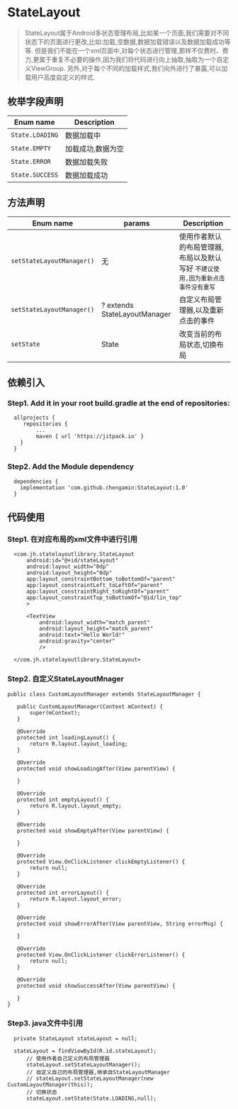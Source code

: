 # StateLayout 
> StateLayout属于Android多状态管理布局,比如某一个页面,我们需要对不同状态下的页面进行更改,比如:加载,空数据,数据加载错误以及数据加载成功等等.
但是我们不能在一个xml页面中,对每个状态进行管理,那样不仅费时、费力,更属于重复不必要的操作,因为我们将代码进行向上抽取,抽取为一个自定义ViewGroup.
另外,对于每个不同的加载样式,我们向外进行了暴露,可以加载用户高度自定义的样式.

## 枚举字段声明
| Enum name | Description                    |
| ------------- | ------------------------------ |
| `State.LOADING`      | 数据加载中       |
| `State.EMPTY`   | 加载成功,数据为空     |
| `State.ERROR`   | 数据加载失败     |
| `State.SUCCESS`   | 数据加载成功     |

## 方法声明
| Enum name | params |Description                    |
| ------------- | ----------- | ------------------- |
| `setStateLayoutManager()`      | 无 |使用作者默认的布局管理器,布局以及默认写好   `不建议使用,因为重新点击事件没有重写`    |
| `setStateLayoutManager()`   | ? extends StateLayoutManager     |自定义布局管理器,以及重新点击的事件|
| `setState`   | State     |改变当前的布局状态,切换布局|


## 依赖引入
### Step1. Add it in your root build.gradle at the end of repositories:
  ```Project Gradle代码
    allprojects {
	   repositories {
	       ...
	       maven { url 'https://jitpack.io' }
	  }
    }
  ```
### Step2. Add the Module dependency
  ```Module Gradle代码
    dependencies {
	  implementation 'com.github.chengamin:StateLayout:1.0'
    }
  ```
## 代码使用
### Step1. 在对应布局的xml文件中进行引用
  ```对应布局XML代码
    <com.jh.statelayoutlibrary.StateLayout
        android:id="@+id/stateLayout"
        android:layout_width="0dp"
        android:layout_height="0dp"
        app:layout_constraintBottom_toBottomOf="parent"
        app:layout_constraintLeft_toLeftOf="parent"
        app:layout_constraintRight_toRightOf="parent"
        app:layout_constraintTop_toBottomOf="@id/lin_top"
        >

        <TextView
            android:layout_width="match_parent"
            android:layout_height="match_parent"
            android:text="Hello World!"
            android:gravity="center"
            />

    </com.jh.statelayoutlibrary.StateLayout>
  ```

### Step2. 自定义StateLayoutMnager
 ```
 public class CustomLayoutManager extends StateLayoutManager {

    public CustomLayoutManager(Context mContext) {
        super(mContext);
    }

    @Override
    protected int loadingLayout() {
        return R.layout.layout_loading;
    }

    @Override
    protected void showLoadingAfter(View parentView) {

    }

    @Override
    protected int emptyLayout() {
        return R.layout.layout_empty;
    }

    @Override
    protected void showEmptyAfter(View parentView) {

    }

    @Override
    protected View.OnClickListener clickEmptyListener() {
        return null;
    }

    @Override
    protected int errorLayout() {
        return R.layout.layout_error;
    }

    @Override
    protected void showErrorAfter(View parentView, String errorMsg) {

    }

    @Override
    protected View.OnClickListener clickErrorListener() {
        return null;
    }

    @Override
    protected void showSuccessAfter(View parentView) {

    }
}
 
 ```
 ### Step3. java文件中引用
  ```
  	private StateLayout stateLayout = null;
	
	stateLayout = findViewById(R.id.stateLayout);
        // 使用作者自己定义的布局管理器
        stateLayout.setStateLayoutManager();
        // 自定义自己的布局管理器,继承自StateLayoutManager
        // stateLayout.setStateLayoutManager(new CustomLayoutManager(this));
        // 切换状态
        stateLayout.setState(State.LOADING,null);
  ```

